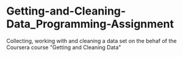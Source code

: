 # Getting-and-Cleaning-Data_Programming-Assignment
Collecting, working with and cleaning a data set on the behaf of the Coursera course "Getting and Cleaning Data"
